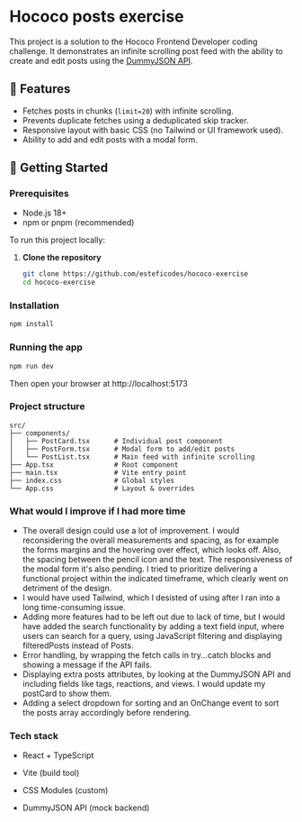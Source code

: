 # Hococo posts exercise

This project is a solution to the Hococo Frontend Developer coding challenge. It demonstrates an infinite scrolling post feed with the ability to create and edit posts using the [DummyJSON API](https://dummyjson.com/docs/posts).

## 🔧 Features

- Fetches posts in chunks (`limit=20`) with infinite scrolling.
- Prevents duplicate fetches using a deduplicated skip tracker.
- Responsive layout with basic CSS (no Tailwind or UI framework used).
- Ability to add and edit posts with a modal form.

## 🚀 Getting Started

### Prerequisites

- Node.js 18+
- npm or pnpm (recommended)

To run this project locally:

1. **Clone the repository**
   ```bash
   git clone https://github.com/esteficodes/hococo-exercise
   cd hococo-exercise
   ```

### Installation

```bash
npm install
```

### Running the app

```bash
npm run dev
```

Then open your browser at http://localhost:5173

### Project structure

```
src/
├── components/
│   ├── PostCard.tsx      # Individual post component
│   ├── PostForm.tsx      # Modal form to add/edit posts
│   └── PostList.tsx      # Main feed with infinite scrolling
├── App.tsx               # Root component
├── main.tsx              # Vite entry point
├── index.css             # Global styles
└── App.css               # Layout & overrides

```

### What would I improve if I had more time

- The overall design could use a lot of improvement. I would reconsidering the overall measurements and spacing, as for example the forms margins and the hovering over effect, which looks off. Also, the spacing between the pencil icon and the text. The responsiveness of the modal form it's also pending. I tried to prioritize delivering a functional project within the indicated timeframe, which clearly went on detriment of the design.
- I would have used Tailwind, which I desisted of using after I ran into a long time-consuming issue.
- Adding more features had to be left out due to lack of time, but I would have added the search functionality by adding a text field input, where users can search for a query, using JavaScript filtering and displaying filteredPosts instead of Posts.
- Error handling, by wrapping the fetch calls in try...catch blocks and showing a message if the API fails.
- Displaying extra posts attributes, by looking at the DummyJSON API and including fields like tags, reactions, and views. I would update my postCard to show them.
- Adding a select dropdown for sorting and an OnChange event to sort the posts array accordingly before rendering.

### Tech stack

- React + TypeScript

- Vite (build tool)

- CSS Modules (custom)

- DummyJSON API (mock backend)
